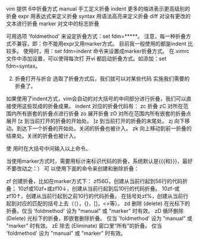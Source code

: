 vim 提供 6中折叠方式
manual 手工定义折叠
indent 更多的缩进表示更高级别的折叠
expr 用表达式来定义折叠
syntax 用语法高亮来定义折叠
diff 对没有更改的文本进行折叠
marker 对文中的标志折叠


可用选项 'foldmethod' 来设定折叠方式：set fdm=*****。
注意，每一种折叠方式不兼容，即：你不能用expr又用marker方式。
目前我一般使用的都是indent 比较多。
使用时，用：set fdm=indent 命令来设置成marker折叠方式。
在.vimrc文件中添加设置，可以使得每次打 开vi 都启动折叠方式。如添加：set fdm=syntax。

2. 折叠打开与折合
选取了折叠方式后，我们就可以对某些代码 实施我们需要的折叠了。

如果使用了indent方式，vim会自动的对大括号的中间部分进行折叠，我们可以直接使用这些现成的折叠成果。
indent 对应的折叠代码有：
zc 折叠
zC 对所在范围内所有嵌套的折叠点进行折叠
zo 展开折叠
zO 对所在范围内所有嵌套的折叠点展开
[z 到当前打开的折叠的开始处。
]z 到当前打开的折叠的末尾处。
zj 向下移动。到达下一个折叠的开始处。关闭的折叠也被计入。
zk 向上移动到前一折叠的结束处。关闭的折叠也被计入。

使 用时在大括号中间输入以上命令。

当使用marker方式时，需要用标计来标识代码的折叠，系统默认是{{{和}}}，最好不要改动之：）
可 以使用下面的命令来创建和删除折叠：

zf 创建折叠，比如在marker方式下：
zf56G，创建从当前行起到56行的代码折叠；
10zf或10zf+或zf10↓，创建从当前行起到后10行的代码折叠。
10zf-或zf10↑，创建从当前行起到之前10行的代码折叠。
在括号处zf%，创建从当前行起到对应的匹配的括号上去（（），{}，[]，<>等）。
zd 删除 (delete) 在光标下的折叠。仅当 'foldmethod' 设为 "manual" 或 "marker" 时有效。
zD 循环删除 (Delete) 光标下的折叠，即嵌套删除折叠。
仅当 'foldmethod' 设为 "manual" 或 "marker" 时有效。
zE 除去 (Eliminate) 窗口里“所有”的折叠。
仅当 'foldmethod' 设为 "manual" 或 "marker" 时有效。
